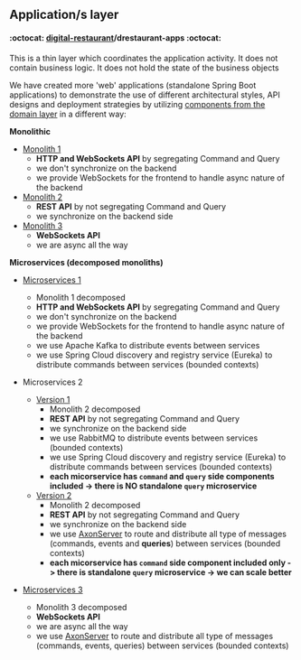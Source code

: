 ## Application/s layer
#### :octocat: [digital-restaurant](https://github.com/idugalic/digital-restaurant)/drestaurant-apps :octocat:

This is a thin layer which coordinates the application activity. It does not contain business logic. It does not hold the state of the business objects

We have created more 'web' applications (standalone Spring Boot applications) to demonstrate the use of different architectural styles, API designs and deployment strategies by utilizing [components from the domain layer](https://github.com/idugalic/digital-restaurant/tree/master/drestaurant-libs) in a different way:

**Monolithic**

 - [Monolith 1](https://github.com/idugalic/digital-restaurant/tree/master/drestaurant-apps/drestaurant-monolith)
    - **HTTP and WebSockets API** by segregating Command and Query
    - we don't synchronize on the backend
    - we provide WebSockets for the frontend to handle async nature of the backend
 - [Monolith 2](https://github.com/idugalic/digital-restaurant/tree/master/drestaurant-apps/drestaurant-monolith-rest)
    - **REST API** by not segregating Command and Query
    - we synchronize on the backend side
 - [Monolith 3](https://github.com/idugalic/digital-restaurant/tree/master/drestaurant-apps/drestaurant-monolith-websockets)
    - **WebSockets API**
    - we are async all the way

**Microservices (decomposed monoliths)**

 - [Microservices 1](https://github.com/idugalic/digital-restaurant/tree/master/drestaurant-apps/drestaurant-microservices)
    - Monolith 1 decomposed
    - **HTTP and WebSockets API** by segregating Command and Query
    - we don't synchronize on the backend
    - we provide WebSockets for the frontend to handle async nature of the backend
    - we use Apache Kafka to distribute events between services
    - we use Spring Cloud discovery and registry service (Eureka) to distribute commands between services (bounded contexts)
 - Microservices 2

    - [Version 1](https://github.com/idugalic/digital-restaurant/tree/master/drestaurant-apps/drestaurant-microservices-rest)
      - Monolith 2 decomposed
      - **REST API** by not segregating Command and Query
      - we synchronize on the backend side
      - we use RabbitMQ to distribute events between services (bounded contexts)
      - we use Spring Cloud discovery and registry service (Eureka) to distribute commands between services (bounded contexts)
      - **each micorservice has `command` and `query` side components included -> there is NO standalone `query` microservice**
    - [Version 2](https://github.com/idugalic/digital-restaurant/tree/master/drestaurant-apps/drestaurant-microservices-rest-2)
      - Monolith 2 decomposed
      - **REST API** by not segregating Command and Query
      - we synchronize on the backend side
      - we use [AxonServer](https://axoniq.io/product-overview/axon-server) to route and distribute all type of messages (commands, events and **queries**) between services (bounded contexts)
      - **each micorservice has `command` side component included only -> there is standalone `query` microservice -> we can scale better**
 - [Microservices 3](https://github.com/idugalic/digital-restaurant/tree/master/drestaurant-apps/drestaurant-microservices-websockets)
    - Monolith 3 decomposed
    - **WebSockets API**
    - we are async all the way
    - we use [AxonServer](https://axoniq.io/product-overview/axon-server) to route and distribute all type of messages (commands, events, queries) between services (bounded contexts)
